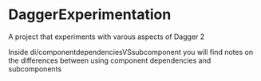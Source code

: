 # DaggerExperimentation
A project that experiments with varous aspects of Dagger 2

Inside di/componentdependenciesVSsubcomponent you will find notes on the differences between using component dependencies and subcomponents
